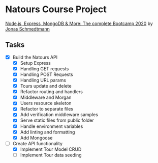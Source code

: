 # Natours Course Project

[Node.js, Express, MongoDB & More: The complete Bootcamp 2020](https://www.udemy.com/course/nodejs-express-mongodb-bootcamp/) by [Jonas Schmedtmann](https://www.udemy.com/user/jonasschmedtmann/)

## Tasks

- [x] Build the Natours API
  - [x] Setup Express
  - [x] Handling GET requests
  - [x] Handling POST Requests
  - [x] Handling URL params
  - [x] Tours update and delete
  - [x] Refactor routing and handlers
  - [x] Middleware and Morgan
  - [x] Users resource skeleton
  - [x] Refactor to separate files
  - [x] Add verification middleware samples
  - [x] Serve static files from public folder
  - [x] Handle environment variables
  - [x] Add linting and formatting
  - [x] Add Mongoose
- [ ] Create API functionality
  - [x] Implement Tour Model CRUD
  - [ ] Implement Tour data seeding
